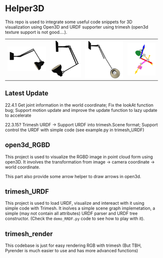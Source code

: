 # Helper3D
This repo is used to integrate some useful code snippets for 3D visualization using Open3D and URDF supporter using trimesh (open3d texture support is not good....). 

<table>
  <tr>
    <td><img src="images/ex.png" alt="image1"></td>
    <td><img src="images/ex1.png" alt="image2"></td>
    <td><img src="images/ex2.png" alt="image3"></td>
    <td><img src="images/ex3.png" alt="image3"></td>
  </tr>
</table>


## Latest Update
22.4.1 
Get joint information in the world coordinate; Fix the lookAt function bug; Support motion update and improve the update function to lazy update to accelerate

22.3.15? 
Trimesh URDF -> Support URDF into trimesh.Scene format; Support control the URDF with simple code (see example.py in trimesh_URDF)

## open3d_RGBD
This project is used to visualize the RGBD image in point cloud form using open3D. It involves the transformation from image -> camera coordinate -> world coordinate. 

This part also provide some arrow helper to draw arrows in open3d.

## trimesh_URDF
This project is used to load URDF, visualize and intereact with it using simple code with Trimesh. It inolves a simple scene graph implemetation, a simple (may not contain all attributes) URDF parser and URDF tree constructor. (Check the `demo_RRDF.py` code to see how to play with it).

## trimesh_render
This codebase is just for easy rendering RGB with trimesh (But TBH, Pyrender is much easier to use and has more advanced functions)